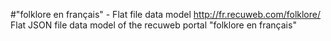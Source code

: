 #"folklore en français" - Flat file data model
http://fr.recuweb.com/folklore/
Flat JSON file data model of the recuweb portal "folklore en français"
